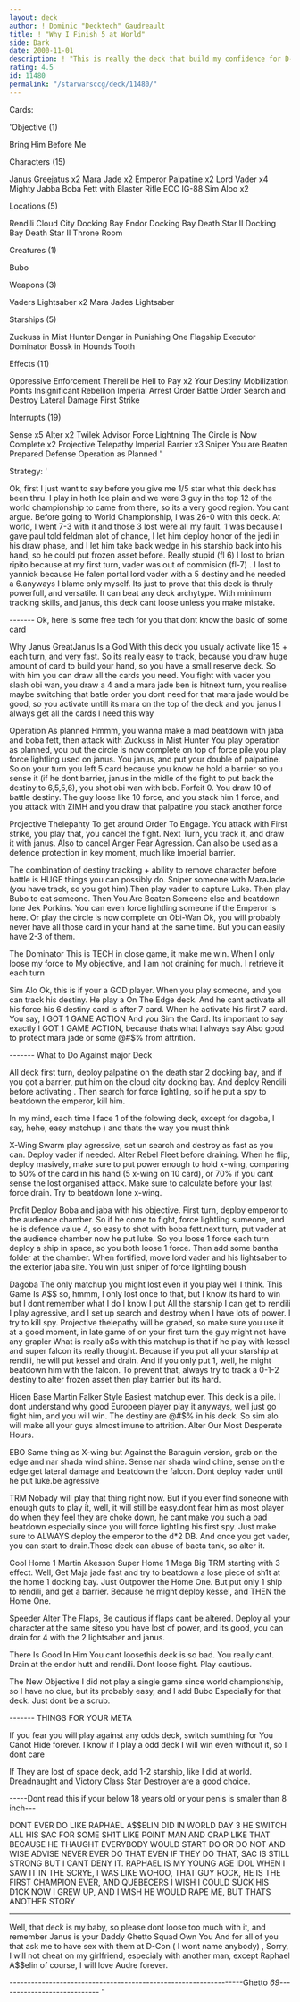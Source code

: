 ```yaml
---
layout: deck
author: ! Dominic "Decktech" Gaudreault
title: ! "Why I Finish 5 at World"
side: Dark
date: 2000-11-01
description: ! "This is really the deck that build my confidence for D-Con, Its Yannick that made the first version, and that show me the deck idea, and when I saw It, I felt in love, so I would like to thank him  THANX MAN "
rating: 4.5
id: 11480
permalink: "/starwarsccg/deck/11480/"
---
```

Cards: 

'Objective (1)

Bring Him Before Me

Characters (15)

Janus Greejatus x2
Mara Jade x2
Emperor Palpatine x2
Lord Vader x4
Mighty Jabba
Boba Fett with Blaster Rifle
ECC IG-88
Sim Aloo x2

Locations (5)

Rendili
Cloud City Docking Bay
Endor Docking Bay
Death Star II Docking Bay
Death Star II Throne Room

Creatures (1)

Bubo

Weapons (3)

Vaders Lightsaber x2
Mara Jades Lightsaber

Starships (5)

Zuckuss in Mist Hunter
Dengar in Punishing One
Flagship Executor
Dominator
Bossk in Hounds Tooth

Effects (11)

Oppressive Enforcement
Therell be Hell to Pay x2
Your Destiny
Mobilization Points
Insignificant Rebellion
Imperial Arrest Order
Battle Order
Search and Destroy
Lateral Damage
First Strike

Interrupts (19)

Sense x5
Alter x2
Twilek Advisor
Force Lightning
The Circle is Now Complete x2
Projective Telepathy
Imperial Barrier x3
Sniper
You are Beaten
Prepared Defense
Operation as Planned
'

Strategy: '

Ok, first I just want to say before you give me 1/5 star what this deck has been thru. I play in hoth Ice plain and we were 3 guy in the top 12 of the world championship to came from there, so its a very good region. You cant argue. Before going to World Championship, I was 26-0 with this deck. At world, I went 7-3 with it and those 3 lost were all my fault. 1 was because I gave paul told feldman alot of chance, I let him deploy honor of the jedi in his draw phase, and I let him take back wedge in his starship back into his hand, so he could put frozen asset before. Really stupid (fl 6) I lost to brian ripito because at my first turn, vader was out of commision (fl-7) . I lost to yannick because He falen portal lord vader with a 5 destiny and he needed a 6.anyways I blame only myself. Its just to prove that this deck is thruly powerfull, and versatile. It can beat any deck archytype. With minimum tracking skills, and janus, this deck cant loose unless you make mistake.


------- Ok, here is some free tech for you that dont know the basic of some card

Why Janus GreatJanus Is a God  With this deck you usualy activate like 15 + each turn, and very fast. So its really easy to track, because you draw huge amount of card to build your hand, so you have a small reserve deck. So with him you can draw all the cards you need. You fight with vader you slash obi wan, you draw a 4 and a mara jade ben is hitnext turn, you realise maybe switching that batle order you dont need for that mara jade would be good, so you activate untill its mara on the top of the deck and you janus  I always get all the cards I need this way

Operation As planned  Hmmm, you wanna make a mad beatdown with jaba and boba fett, then attack with Zuckuss in Mist Hunter You play operation as planned, you put the circle is now complete on top of force pile.you play force lightling used on janus. You janus, and put your double of palpatine. So on your turn you left 5 card because you know he hold a barrier so you sense it (if he dont barrier, janus in the midle of the fight to put back the destiny to 6,5,5,6), you shot obi wan with bob. Forfeit 0. You draw 10 of battle destiny. The guy loose like 10 force, and you stack him 1 force, and you attack with ZIMH and you draw that palpatine you stack another force

Projective Thelepahty  To get around Order To Engage. You attack with First strike, you play that, you cancel the fight. Next Turn, you track it, and draw it with janus. Also to cancel Anger Fear Agression. Can also be used as a defence protection in key moment, much like Imperial barrier.

The combination of destiny tracking + ability to remove character before battle is HUGE  things you can possibly do. Sniper someone with MaraJade (you have track, so you got him).Then play vader to capture Luke. Then play Bubo to eat someone. Then You Are Beaten Someone else and beatdown lone Jek Porkins. You can even force lightling someone if the Emperor is here. Or play the circle is now complete on Obi-Wan Ok, you will probably never have all those card in your hand at the same time. But you can easily have 2-3 of them.

The Dominator  This is TECH  in close game, it make me win. When I only loose my force to My objective, and I am not draining for much. I retrieve it each turn

Sim Alo  Ok, this is if your a GOD player. When you play someone, and you can track his destiny. He play a On The Edge deck. And he cant activate all his force his 6 destiny card is after 7 card. When he activate his first 7 card. You say, I GOT 1 GAME ACTION  And you Sim the Card. Its important to say exactly I GOT 1 GAME ACTION, because thats what I always say  Also good to protect mara jade or some @#$% from attrition.

------- What to Do Against major Deck 

All deck first turn, deploy palpatine on the death star 2 docking bay, and if you got a barrier, put him on the cloud city docking bay. And deploy Rendili before activating . Then search for force lightling, so if he put a spy to beatdown the emperor, kill him.

In my mind, each time I face 1 of the folowing deck, except for dagoba, I say, hehe, easy matchup  ) and thats the way you must think 

X-Wing Swarm  play agressive, set un search and destroy as fast as you can. Deploy vader if needed. Alter Rebel Fleet before draining. When he flip, deploy masively, make sure to put power enough to hold x-wing, comparing to 50% of the card in his hand (5 x-wing on 10 card), or 70% if you cant sense the lost organised attack. Make sure to calculate before your last force drain. Try to beatdown lone x-wing.

Profit  Deploy Boba and jaba with his objective. First turn, deploy emperor to the audience chamber. So if he come to fight, force lightling sumeone, and he is defence value 4, so easy to shot with boba fett.next turn, put vader at the audience chamber now he put luke. So you loose 1 force each turn deploy a ship in space, so you both loose 1 force. Then add some bantha folder at the chamber. When fortified, move lord vader and his lightsaber to the exterior jaba site. You win just sniper of force lightling boush

Dagoba  The only matchup you might lost even if you play well I think. This Game Is A$$ so, hmmm, I only lost once to that, but I know its hard to win but I dont remember what I do I know I put All the starship I can get to rendili I play agressive, and I set up search and destroy when I have lots of power. I try to kill spy. Projective thelepathy will be grabed, so make sure you use it at a good moment, in late game of on your first turn the guy might not have any grapler What is really a$s with this matchup is that if he play with kessel and super falcon its really thought. Because if you put all your starship at rendili, he will put kessel and drain. And if you only put 1, well, he might beatdown him with the falcon. To prevent that, always try to track a 0-1-2 destiny to alter frozen asset then play barrier but its hard.

Hiden Base Martin Falker Style  Easiest matchup ever. This deck is a pile. I dont understand why good Europeen player play it anyways, well just go fight him, and you will win. The destiny are @#$% in his deck. So sim alo will make all your guys almost imune to attrition. Alter Our Most Desperate Hours.

EBO  Same thing as X-wing but Against the Baraguin version, grab on the edge and nar shada wind shine. Sense nar shada wind chine, sense on the edge.get lateral damage and beatdown the falcon. Dont deploy vader until he put luke.be agressive

TRM Nobady will play that thing right now. But if you ever find soneone with enough guts to play it, well, it will still be easy.dont fear him as most player do when they feel they are choke down, he cant make you such a bad beatdown especially since you will force lightling his first spy. Just make sure to ALWAYS deploy the emperor to the d*2 DB. And once you got vader, you can start to drain.Those deck can abuse of bacta tank, so alter it.

Cool Home 1 Martin Akesson Super Home 1 Mega Big TRM starting with 3 effect. Well, Get Maja jade fast and try to beatdown a lose piece of sh1t at the home 1 docking bay. Just Outpower the Home One. But put only 1 ship to rendili, and get a barrier. Because he might deploy kessel, and THEN the Home One.

Speeder Alter The Flaps, Be cautious if flaps cant be altered. Deploy all your character at the same siteso you have lost of power, and its good, you can drain for 4 with the 2 lightsaber and janus.

There Is Good In Him You cant loosethis deck is so bad. You really cant. Drain at the endor hutt and rendili. Dont loose fight. Play cautious.

The New Objective  I did not play a single game since world championship, so I have no clue, but its probably easy, and I add Bubo Especially for that deck. Just dont be a scrub.

------- THINGS FOR YOUR META 

If you fear you will play against any odds deck, switch sumthing for You Canot Hide forever. I know if I play a odd deck I will win even without it, so I dont care

If They are lost of space deck, add 1-2 starship, like I did at world. Dreadnaught and Victory Class Star Destroyer are a good choice.

-----Dont read this if your below 18 years old or your penis is smaler than 8 inch---

DONT EVER DO LIKE RAPHAEL A$$ELIN DID IN WORLD DAY 3  HE SWITCH ALL HIS SAC FOR SOME SH1T LIKE POINT MAN AND CRAP LIKE THAT  BECAUSE HE THAUGHT EVERYBODY WOULD START DO OR DO NOT AND WISE ADVISE  NEVER EVER DO THAT  EVEN IF THEY DO THAT, SAC IS STILL STRONG BUT I CANT DENY IT. RAPHAEL IS MY YOUNG AGE IDOL  WHEN I SAW IT IN THE SCRYE, I WAS LIKE WOHOO, THAT GUY ROCK, HE IS THE FIRST CHAMPION EVER, AND QUEBECERS  I WISH I COULD SUCK HIS D1CK  NOW I GREW UP, AND I WISH HE WOULD RAPE ME, BUT THATS ANOTHER STORY 

---------------------------------------------------------------------------------------------------

Well, that deck is my baby, so please dont loose too much with it, and remember Janus is your Daddy  Ghetto Squad Own You  And for all of you that ask me to have sex with them at D-Con ( I wont name anybody) , Sorry, I will not cheat on my girlfriend, especialy with another man, except Raphael A$$elin of course, I will love Audre forever.

-----------------------------------------------------------------Ghetto *69*----------------------------
'
